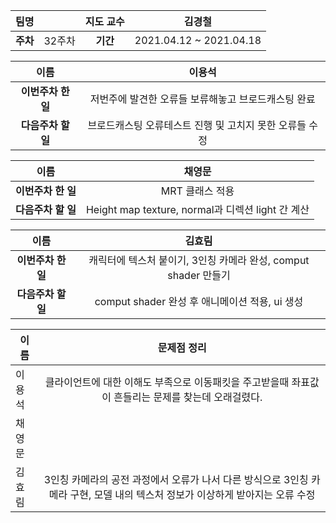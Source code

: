 |   팀명   |        | 지도 교수 |         김경철          |
| :------: | :----: | :-------: | :---------------------: |
| **주차** | 32주차 | **기간**  | 2021.04.12 ~ 2021.04.18 |

|        이름        |                         이용석                          |
| :----------------: | :-----------------------------------------------------: |
| **이번주차 한 일** |   저번주에 발견한 오류들 보류해놓고 브로드캐스팅 완료   |
| **다음주차 할 일** | 브로드캐스팅 오류테스트 진행 및 고치지 못한 오류들 수정 |

|        이름        |                      채영문                       |
| :----------------: | :-----------------------------------------------: |
| **이번주차 한 일** |                  MRT 클래스 적용                  |
| **다음주차 할 일** | Height map texture, normal과 디렉션 light 간 계산 |

|        이름        |                            김효림                            |
| :----------------: | :----------------------------------------------------------: |
| **이번주차 한 일** | 캐릭터에 텍스처 붙이기, 3인칭 카메라 완성, comput shader 만들기 |
| **다음주차 할 일** |        comput shader 완성 후 애니메이션 적용, ui 생성        |

| 이름   |                         문제점 정리                          |
| ------ | :----------------------------------------------------------: |
| 이용석 | 클라이언트에 대한 이해도 부족으로 이동패킷을 주고받을때 좌표값이 흔들리는 문제를 찾는데 오래걸렸다. |
| 채영문 |                                                              |
| 김효림 | 3인칭 카메라의 공전 과정에서 오류가 나서 다른 방식으로 3인칭 카메라 구현, 모델 내의 텍스처 정보가 이상하게 받아지는 오류 수정 |

